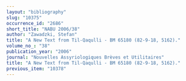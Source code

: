 ```yaml
---
layout: "bibliography"
slug: "10375"
occurrence_id: "2686"
short_title: "NABU 2006/38"
author: "Zawadzki, Stefan"
title: "A New Text from Til-Qaqulli - BM 65180 (82-9-18, 5162)."
volume_no_: "38"
publication_year: "2006"
journal: "Nouvelles Assyriologiques Brèves et Utilitaires"
title: "A New Text from Til-Qaqulli - BM 65180 (82-9-18, 5162)."
previous_item: "10378"
---
```

